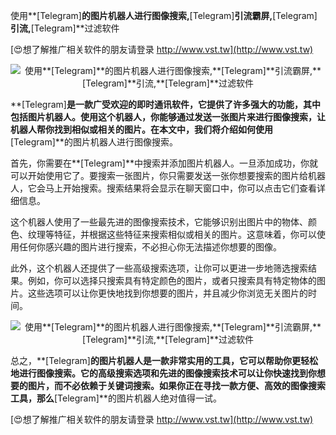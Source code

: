 使用**[Telegram]**的图片机器人进行图像搜索,**[Telegram]**引流霸屏,**[Telegram]**引流,**[Telegram]**过滤软件

[😍想了解推广相关软件的朋友请登录 http://www.vst.tw](http://www.vst.tw)

 <center><img src="https://vst.tw/MP4/tuiguang/png/7.png" alt="使用**[Telegram]**的图片机器人进行图像搜索,**[Telegram]**引流霸屏,**[Telegram]**引流,**[Telegram]**过滤软件"></center>

**[Telegram]**是一款广受欢迎的即时通讯软件，它提供了许多强大的功能，其中包括图片机器人。使用这个机器人，你能够通过发送一张图片来进行图像搜索，让机器人帮你找到相似或相关的图片。在本文中，我们将介绍如何使用**[Telegram]**的图片机器人进行图像搜索。

首先，你需要在**[Telegram]**中搜索并添加图片机器人。一旦添加成功，你就可以开始使用它了。要搜索一张图片，你只需要发送一张你想要搜索的图片给机器人，它会马上开始搜索。搜索结果将会显示在聊天窗口中，你可以点击它们查看详细信息。

这个机器人使用了一些最先进的图像搜索技术，它能够识别出图片中的物体、颜色、纹理等特征，并根据这些特征来搜索相似或相关的图片。这意味着，你可以使用任何你感兴趣的图片进行搜索，不必担心你无法描述你想要的图像。

此外，这个机器人还提供了一些高级搜索选项，让你可以更进一步地筛选搜索结果。例如，你可以选择只搜索具有特定颜色的图片，或者只搜索具有特定物体的图片。这些选项可以让你更快地找到你想要的图片，并且减少你浏览无关图片的时间。

 <center><img src="https://vst.tw/MP4/tuiguang/png/6.png" alt="使用**[Telegram]**的图片机器人进行图像搜索,**[Telegram]**引流霸屏,**[Telegram]**引流,**[Telegram]**过滤软件"></center>

总之，**[Telegram]**的图片机器人是一款非常实用的工具，它可以帮助你更轻松地进行图像搜索。它的高级搜索选项和先进的图像搜索技术可以让你快速找到你想要的图片，而不必依赖于关键词搜索。如果你正在寻找一款方便、高效的图像搜索工具，那么**[Telegram]**的图片机器人绝对值得一试。

[😍想了解推广相关软件的朋友请登录 http://www.vst.tw](http://www.vst.tw)



